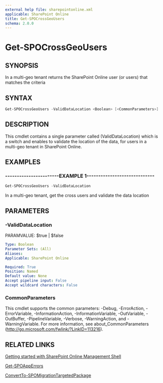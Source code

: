 ```yaml
---
external help file: sharepointonline.xml
applicable: SharePoint Online
title: Get-SPOCrossGeoUsers
schema: 2.0.0
---
```


# Get-SPOCrossGeoUsers

## SYNOPSIS
In a multi-geo tenant returns the SharePoint Online user (or users) that matches the criteria


## SYNTAX

```Powershell
Get-SPOCrossGeoUsers -ValidDataLocation <Boolean> [<CommonParameters>]
```

## DESCRIPTION
This cmdlet contains a single parameter called (ValidDataLocation) which is a switch and enables to validate the location of the data, for users in a multi-geo tenant in SharePoint Online.

## EXAMPLES

### -----------------------EXAMPLE 1-----------------------------
```Powershell
Get-SPOCrossGeoUsers -ValidDataLocation
```
In a multi-geo tenant, get the cross users and validate the data location


## PARAMETERS

### -ValidDataLocation
PARAMVALUE: $true | $false


```yaml
Type: Boolean
Parameter Sets: (All)
Aliases: 
Applicable: SharePoint Online

Required: True
Position: Named
Default value: None
Accept pipeline input: False
Accept wildcard characters: False
```

### CommonParameters
This cmdlet supports the common parameters: -Debug, -ErrorAction, -ErrorVariable, -InformationAction, -InformationVariable, -OutVariable, -OutBuffer, -PipelineVariable, -Verbose, -WarningAction, and -WarningVariable. For more information, see about_CommonParameters (http://go.microsoft.com/fwlink/?LinkID=113216).


## RELATED LINKS
[Getting started with SharePoint Online Management Shell](https://docs.microsoft.com/en-us/powershell/sharepoint/sharepoint-online/connect-sharepoint-online?view=sharepoint-ps)

[Get-SPOAppErrors](Get-SPOAppErrors.md)

[ConvertTo-SPOMigrationTargetedPackage](ConvertTo-SPOMigrationTargetedPackage.md)
